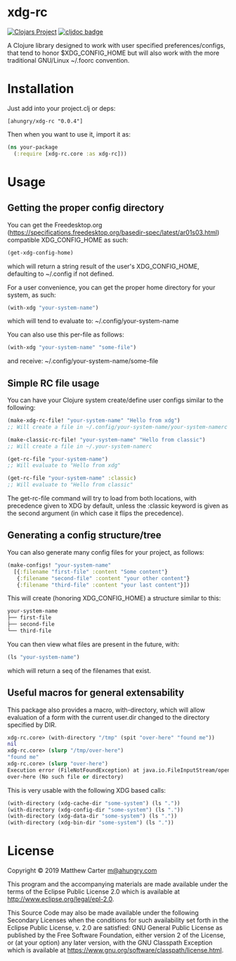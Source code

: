 # xdg-rc

[![Clojars Project](https://img.shields.io/clojars/v/ahungry/xdg-rc.svg)](https://clojars.org/ahungry/xdg-rc)
[![cljdoc badge](https://cljdoc.org/badge/ahungry/xdg-rc)](https://cljdoc.org/d/ahungry/xdg-rc)

A Clojure library designed to work with user specified
preferences/configs, that tend to honor $XDG_CONFIG_HOME but will also
work with the more traditional GNU/Linux ~/.foorc convention.

# Installation

Just add into your project.clj or deps:

```
[ahungry/xdg-rc "0.0.4"]
```

Then when you want to use it, import it as:

```clojure
(ns your-package
  (:require [xdg-rc.core :as xdg-rc]))
```

# Usage

## Getting the proper config directory

You can get the Freedesktop.org
(https://specifications.freedesktop.org/basedir-spec/latest/ar01s03.html)
compatible XDG_CONFIG_HOME as such:

```clojure
(get-xdg-config-home)
```

which will return a string result of the user's XDG_CONFIG_HOME,
defaulting to ~/.config if not defined.

For a user convenience, you can get the proper home directory for your
system, as such:

```clojure
(with-xdg "your-system-name")
```

which will tend to evaluate to: ~/.config/your-system-name

You can also use this per-file as follows:

```clojure
(with-xdg "your-system-name" "some-file")
```

and receive: ~/.config/your-system-name/some-file

## Simple RC file usage

You can have your Clojure system create/define user configs similar to
the following:

```clojure
(make-xdg-rc-file! "your-system-name" "Hello from xdg")
;; Will create a file in ~/.config/your-system-name/your-system-namerc

(make-classic-rc-file! "your-system-name" "Hello from classic")
;; Will create a file in ~/.your-system-namerc

(get-rc-file "your-system-name")
;; Will evaluate to "Hello from xdg"

(get-rc-file "your-system-name" :classic)
;; Will evaluate to "Hello from classic"
```

The get-rc-file command will try to load from both locations, with
precedence given to XDG by default, unless the :classic keyword is
given as the second argument (in which case it flips the precedence).

## Generating a config structure/tree

You can also generate many config files for your project, as follows:

```clojure
(make-configs! "your-system-name"
  [{:filename "first-file" :content "Some content"}
   {:filename "second-file" :content "your other content"}
   {:filename "third-file" :content "your last content"}])
```

This will create (honoring XDG_CONFIG_HOME) a structure similar to
this:

```sh
your-system-name
├── first-file
├── second-file
└── third-file
```

You can then view what files are present in the future, with:

```clojure
(ls "your-system-name")
```

which will return a seq of the filenames that exist.

## Useful macros for general extensability

This package also provides a macro, with-directory, which will allow
evaluation of a form with the current user.dir changed to the
directory specified by DIR.

```clojure
xdg-rc.core> (with-directory "/tmp" (spit "over-here" "found me"))
nil
xdg-rc.core> (slurp "/tmp/over-here")
"found me"
xdg-rc.core> (slurp "over-here")
Execution error (FileNotFoundException) at java.io.FileInputStream/open0 (FileInputStream.java:-2).
over-here (No such file or directory)
```

This is very usable with the following XDG based calls:

```clojure
(with-directory (xdg-cache-dir "some-system") (ls "."))
(with-directory (xdg-config-dir "some-system") (ls "."))
(with-directory (xdg-data-dir "some-system") (ls "."))
(with-directory (xdg-bin-dir "some-system") (ls "."))
```

# License

Copyright © 2019 Matthew Carter <m@ahungry.com>

This program and the accompanying materials are made available under the
terms of the Eclipse Public License 2.0 which is available at
http://www.eclipse.org/legal/epl-2.0.

This Source Code may also be made available under the following Secondary
Licenses when the conditions for such availability set forth in the Eclipse
Public License, v. 2.0 are satisfied: GNU General Public License as published by
the Free Software Foundation, either version 2 of the License, or (at your
option) any later version, with the GNU Classpath Exception which is available
at https://www.gnu.org/software/classpath/license.html.
